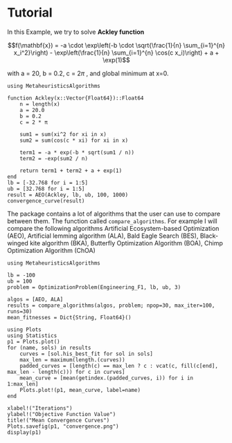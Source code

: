 # Tutorial
In this Example, we try to solve **Ackley function**
```math
f(\mathbf{x}) = -a \cdot \exp\left(-b \cdot \sqrt{\frac{1}{n} \sum_{i=1}^{n} x_i^2}\right)
               - \exp\left(\frac{1}{n} \sum_{i=1}^{n} \cos(c x_i)\right)
               + a + \exp(1)
```
with a = 20, b = 0.2, c = $2\pi$
, and global minimum at x=0.

```@example
using MetaheuristicsAlgorithms

function Ackley(x::Vector{Float64})::Float64
    n = length(x)
    a = 20.0
    b = 0.2
    c = 2 * π

    sum1 = sum(xi^2 for xi in x)
    sum2 = sum(cos(c * xi) for xi in x)

    term1 = -a * exp(-b * sqrt(sum1 / n))
    term2 = -exp(sum2 / n)

    return term1 + term2 + a + exp(1)
end
lb = [-32.768 for i = 1:5]
ub = [32.768 for i = 1:5]
result = AEO(Ackley, lb, ub, 100, 1000)
convergence_curve(result)
```

The package contains a lot of algorithms that the user can use to compare between them. The function called `compare_algorithms`. For example I will compare the following algorithms Artificial Ecosystem-based Optimization (AEO), Artificial lemming algorithm (ALA), Bald Eagle Search (BES), Black-winged kite algorithm (BKA), Butterfly Optimization Algorithm (BOA), Chimp Optimization Algorithm (ChOA)

```@example
using MetaheuristicsAlgorithms

lb = -100
ub = 100
problem = OptimizationProblem(Engineering_F1, lb, ub, 3)

algos = [AEO, ALA]
results = compare_algorithms(algos, problem; npop=30, max_iter=100, runs=30)
mean_fitnesses = Dict{String, Float64}()

using Plots
using Statistics
p1 = Plots.plot()
for (name, sols) in results
    curves = [sol.his_best_fit for sol in sols]
    max_len = maximum(length.(curves))
    padded_curves = [length(c) == max_len ? c : vcat(c, fill(c[end], max_len - length(c))) for c in curves]
    mean_curve = [mean(getindex.(padded_curves, i)) for i in 1:max_len]
    Plots.plot!(p1, mean_curve, label=name)
end

xlabel!("Iterations")
ylabel!("Objective Function Value")
title!("Mean Convergence Curves")
Plots.savefig(p1, "convergence.png")
display(p1)
```